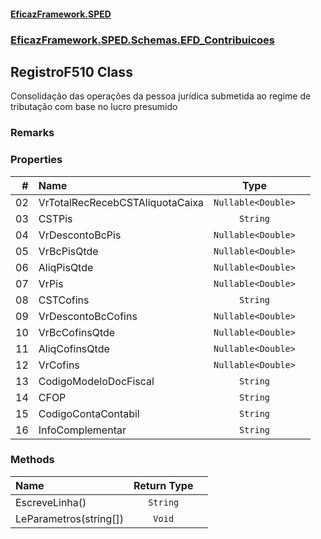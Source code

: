 #### [EficazFramework.SPED](EficazFrameworkSPED.md 'EficazFramework SPED')
### [EficazFramework.SPED.Schemas.EFD_Contribuicoes](EficazFramework.SPED.Schemas.EFD_Contribuicoes.md 'EficazFramework.SPED.Schemas.EFD_Contribuicoes')

## RegistroF510 Class

Consolidação das operações da pessoa jurídica submetida ao regime de tributação com base no lucro presumido

### Remarks
### Properties

| # | Name | Type | |
| ---: | :--- | :---: | :--- |
| 02 | VrTotalRecRecebCSTAliquotaCaixa | `Nullable<Double>` |  |
| 03 | CSTPis | `String` |  |
| 04 | VrDescontoBcPis | `Nullable<Double>` |  |
| 05 | VrBcPisQtde | `Nullable<Double>` |  |
| 06 | AliqPisQtde | `Nullable<Double>` |  |
| 07 | VrPis | `Nullable<Double>` |  |
| 08 | CSTCofins | `String` |  |
| 09 | VrDescontoBcCofins | `Nullable<Double>` |  |
| 10 | VrBcCofinsQtde | `Nullable<Double>` |  |
| 11 | AliqCofinsQtde | `Nullable<Double>` |  |
| 12 | VrCofins | `Nullable<Double>` |  |
| 13 | CodigoModeloDocFiscal | `String` |  |
| 14 | CFOP | `String` |  |
| 15 | CodigoContaContabil | `String` |  |
| 16 | InfoComplementar | `String` |  |
### Methods

| Name | Return Type | |
| :--- | :---: | :--- |
| EscreveLinha() | `String` |  |
| LeParametros(string[]) | `Void` |  |
